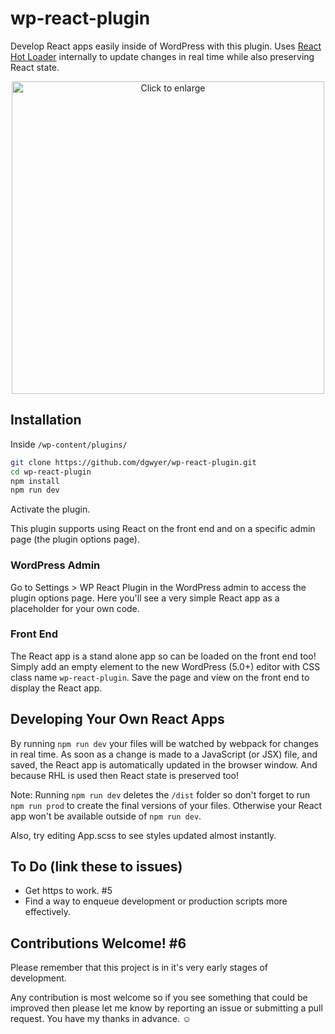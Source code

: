 # wp-react-plugin

Develop React apps easily inside of WordPress with this plugin. Uses [React Hot Loader](https://github.com/gaearon/react-hot-loader) internally to update changes in real time while also preserving React state.

<p align="center"><image width="500" src="https://raw.githubusercontent.com/dgwyer/github-screenshots/master/state-preserved.gif?token=ABadW0bRQZzhjBfxrv4o4yh6fAAYHqMQks5cHKa2wA%3D%3D" title="Click to enlarge" /></p>

## Installation

Inside `/wp-content/plugins/`

```bash
git clone https://github.com/dgwyer/wp-react-plugin.git
cd wp-react-plugin
npm install
npm run dev
```

Activate the plugin.

This plugin supports using React on the front end and on a specific admin page (the plugin options page).

### WordPress Admin

Go to Settings > WP React Plugin in the WordPress admin to access the plugin options page. Here you'll see a very simple React app as a placeholder for your own code.

### Front End

The React app is a stand alone app so can be loaded on the front end too! Simply add an empty element to the new WordPress (5.0+) editor with CSS class name `wp-react-plugin`. Save the page and view on the front end to display the React app.

## Developing Your Own React Apps

By running `npm run dev` your files will be watched by webpack for changes in real time. As soon as a change is made to a JavaScript (or JSX) file, and saved, the React app is automatically updated in the browser window. And because RHL is used then React state is preserved too!

Note: Running `npm run dev` deletes the `/dist` folder so don't forget to run `npm run prod` to create the final versions of your files. Otherwise your React app won't be available outside of `npm run dev`.

Also, try editing App.scss to see styles updated almost instantly.

## To Do (link these to issues)

- Get https to work. #5
- Find a way to enqueue development or production scripts more effectively.

## Contributions Welcome! #6

Please remember that this project is in it's very early stages of development.

Any contribution is most welcome so if you see something that could be improved then please let me know by reporting an issue or submitting a pull request. You have my thanks in advance. :relaxed:
